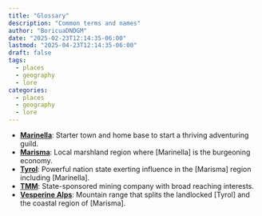 ```yaml
---
title: "Glossary"
description: "Common terms and names"
author: "BoricuaDNDGM"
date: "2025-02-23T12:14:35-06:00"
lastmod: "2025-04-23T12:14:35-06:00"
draft: false
tags:
  - places
  - geography
  - lore
categories:
  - places
  - geography
  - lore
---
```


- **[Marinella](marinella.md#marinella)**: Starter town and home base to start a thriving adventuring guild.
- **[Marisma](marinella.md#marisma)**: Local marshland region where [Marinella] is the burgeoning economy.
- **[Tyrol](tyrol.md#tyrol)**: Powerful nation state exerting influence in the [Marisma] region including [Marinella].
- **[TMM](tyrol.md#tyrolian-minerals-and-materials-company)**: State-sponsored mining company with broad reaching interests.
- **[Vesperine Alps](tyrol.md#vesperine-alps)**: Mountain range that splits the landlocked [Tyrol] and the coastal region of [Marisma].